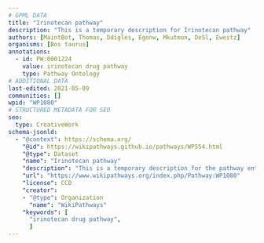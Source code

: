 ```yaml
---
# GPML DATA
title: "Irinotecan pathway"
description: "This is a temporary description for Irinotecan pathway"
authors: [MaintBot, Thomas, Ddigles, Egonw, Mkutmon, DeSl, Eweitz]
organisms: [Bos taurus]
annotations:
  - id: PW:0001224
    value: irinotecan drug pathway
    type: Pathway Ontology
# ADDITIONAL DATA
last-edited: 2021-05-09
communities: []
wpid: "WP1080"
# STRUCTURED METADATA FOR SEO
seo:
  type: CreativeWork
schema-jsonld:
  - "@context": https://schema.org/
    "@id": https://wikipathways.github.io/pathways/WP554.html
    "@type": Dataset
    "name": "Irinotecan pathway"
    "description": "This is a temporary description for the pathway entitled: Irinotecan pathway"
    "url": "https://www.wikipathways.org/index.php/Pathway:WP1080"
    "license": CC0
    "creator":
    - "@type": Organization
      "name": "WikiPathways"
    "keywords": [
      "irinotecan drug pathway",
      ]
---
```

